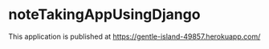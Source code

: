 # noteTakingAppUsingDjango
This application is published at https://gentle-island-49857.herokuapp.com/
